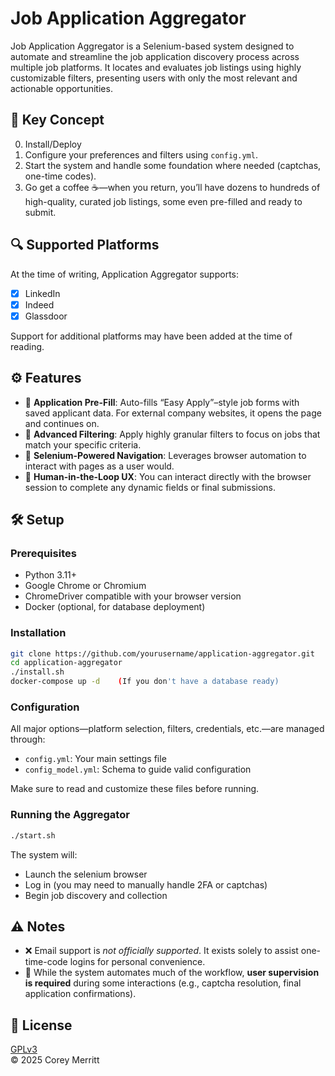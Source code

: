 
# Job Application Aggregator

Job Application Aggregator is a Selenium-based system designed to automate and streamline the job application discovery process across multiple job platforms. It locates and evaluates job listings using highly customizable filters, presenting users with only the most relevant and actionable opportunities.

## 🧠 Key Concept

0. Install/Deploy
1. Configure your preferences and filters using `config.yml`.
2. Start the system and handle some foundation where needed (captchas, one-time codes).
3. Go get a coffee ☕—when you return, you’ll have dozens to hundreds of high-quality, curated job listings, some even pre-filled and ready to submit.

## 🔍 Supported Platforms

At the time of writing, Application Aggregator supports:

- [x] LinkedIn  
- [x] Indeed  
- [x] Glassdoor  

Support for additional platforms may have been added at the time of reading.

## ⚙️ Features

- 📝 **Application Pre-Fill**: Auto-fills “Easy Apply”–style job forms with saved applicant data. For external company websites, it opens the page and continues on.
- 🎯 **Advanced Filtering**: Apply highly granular filters to focus on jobs that match your specific criteria.
- 🧭 **Selenium-Powered Navigation**: Leverages browser automation to interact with pages as a user would.
- 🧪 **Human-in-the-Loop UX**: You can interact directly with the browser session to complete any dynamic fields or final submissions.

## 🛠️ Setup

### Prerequisites

- Python 3.11+
- Google Chrome or Chromium
- ChromeDriver compatible with your browser version
- Docker (optional, for database deployment)

### Installation

```bash
git clone https://github.com/yourusername/application-aggregator.git
cd application-aggregator
./install.sh
docker-compose up -d	(If you don't have a database ready)
```

### Configuration

All major options—platform selection, filters, credentials, etc.—are managed through:

- `config.yml`: Your main settings file  
- `config_model.yml`: Schema to guide valid configuration

Make sure to read and customize these files before running.

### Running the Aggregator

```bash
./start.sh
```

The system will:
- Launch the selenium browser
- Log in (you may need to manually handle 2FA or captchas)
- Begin job discovery and collection


## ⚠️ Notes

- ❌ Email support is *not officially supported*. It exists solely to assist one-time-code logins for personal convenience.
- 🚧 While the system automates much of the workflow, **user supervision is required** during some interactions (e.g., captcha resolution, final application confirmations).

## 📜 License

[GPLv3](LICENSE)  
© 2025 Corey Merritt

